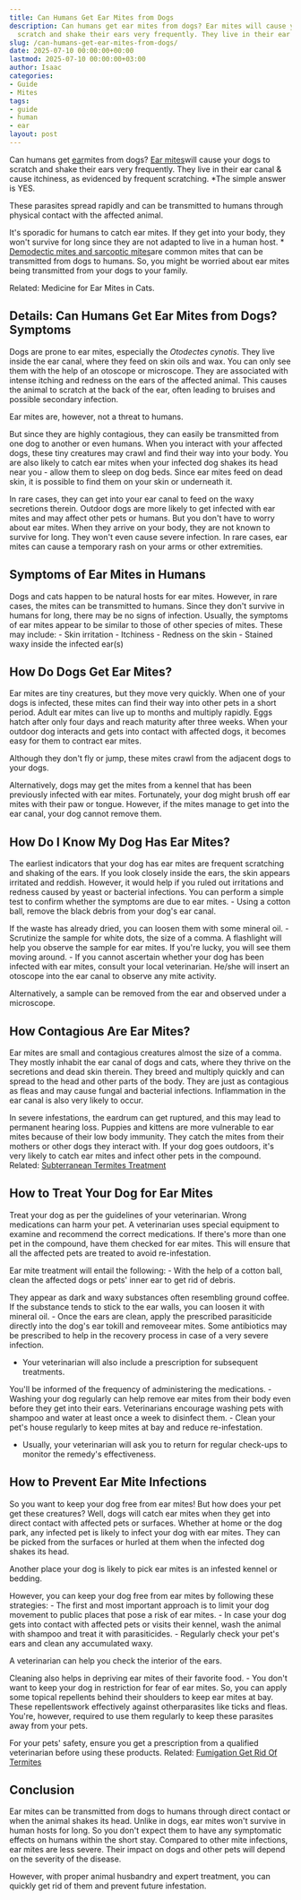 ```yaml
---
title: Can Humans Get Ear Mites from Dogs
description: Can humans get ear mites from dogs? Ear mites will cause your dogs to
  scratch and shake their ears very frequently. They live in their ear canal & cause...
slug: /can-humans-get-ear-mites-from-dogs/
date: 2025-07-10 00:00:00+00:00
lastmod: 2025-07-10 00:00:00+03:00
author: Isaac
categories:
- Guide
- Mites
tags:
- guide
- human
- ear
layout: post
---
```

Can humans get [ear](https://pestpolicy.com/do-spiders-have-ears/)mites from dogs? [Ear mites](https://vcahospitals.com/know-your-pet/ear-mites-otodectes-in-cats-and-dogs)will cause your dogs to scratch and shake their ears very frequently. They live in their ear canal & cause itchiness, as evidenced by frequent scratching. *The simple answer is YES.

These parasites spread rapidly and can be transmitted to humans through physical contact with the affected animal.

It's sporadic for humans to catch ear mites. If they get into your body, they won't survive for long since they are not adapted to live in a human host. * [Demodectic mites and sarcoptic mites](https://www.petmd.com/blogs/fullyvetted/2012/feb/sarcoptic_vs_demodectic_mange-12823)are common mites that can be transmitted from dogs to humans. So, you might be worried about ear mites being transmitted from your dogs to your family.

Related: Medicine for Ear Mites in Cats.

##  Details: Can Humans Get Ear Mites from Dogs? Symptoms

Dogs are prone to ear mites, especially the *Otodectes cynotis*. They live inside the ear canal, where they feed on skin oils and wax. You can only see them with the help of an otoscope or microscope. They are associated with intense itching and redness on the ears of the affected animal. This causes the animal to scratch at the back of the ear, often leading to bruises and possible secondary infection.

Ear mites are, however, not a threat to humans.

But since they are highly contagious, they can easily be transmitted from one dog to another or even humans. When you interact with your affected dogs, these tiny creatures may crawl and find their way into your body. You are also likely to catch ear mites when your infected dog shakes its head near you - allow them to sleep on dog beds. Since ear mites feed on dead skin, it is possible to find them on your skin or underneath it.

In rare cases, they can get into your ear canal to feed on the waxy secretions therein. Outdoor dogs are more likely to get infected with ear mites and may affect other pets or humans. But you don't have to worry about ear mites. When they arrive on your body, they are not known to survive for long. They won't even cause severe infection. In rare cases, ear mites can cause a temporary rash on your arms or other extremities.

##  **Symptoms of Ear Mites in Humans**

Dogs and cats happen to be natural hosts for ear mites. However, in rare cases, the mites can be transmitted to humans. Since they don't survive in humans for long, there may be no signs of infection. Usually, the symptoms of ear mites appear to be similar to those of other species of mites. These may include: - Skin irritation - Itchiness - Redness on the skin - Stained waxy inside the infected ear(s)

##  **How Do Dogs Get Ear Mites?**

Ear mites are tiny creatures, but they move very quickly. When one of your dogs is infected, these mites can find their way into other pets in a short period. Adult ear mites can live up to months and multiply rapidly. Eggs hatch after only four days and reach maturity after three weeks. When your outdoor dog interacts and gets into contact with affected dogs, it becomes easy for them to contract ear mites.

Although they don't fly or jump, these mites crawl from the adjacent dogs to your dogs.

Alternatively, dogs may get the mites from a kennel that has been previously infected with ear mites. Fortunately, your dog might brush off ear mites with their paw or tongue. However, if the mites manage to get into the ear canal, your dog cannot remove them.

##  **How Do I Know My Dog Has Ear Mites?**

The earliest indicators that your dog has ear mites are frequent scratching and shaking of the ears. If you look closely inside the ears, the skin appears irritated and reddish. However, it would help if you ruled out irritations and redness caused by yeast or bacterial infections. You can perform a simple test to confirm whether the symptoms are due to ear mites. - Using a cotton ball, remove the black debris from your dog's ear canal.

If the waste has already dried, you can loosen them with some mineral oil. - Scrutinize the sample for white dots, the size of a comma. A flashlight will help you observe the sample for ear mites. If you're lucky, you will see them moving around. - If you cannot ascertain whether your dog has been infected with ear mites, consult your local veterinarian. He/she will insert an otoscope into the ear canal to observe any mite activity.

Alternatively, a sample can be removed from the ear and observed under a microscope.

##  **How Contagious Are Ear Mites?**

Ear mites are small and contagious creatures almost the size of a comma. They mostly inhabit the ear canal of dogs and cats, where they thrive on the secretions and dead skin therein. They breed and multiply quickly and can spread to the head and other parts of the body. They are just as contagious as fleas and may cause fungal and bacterial infections. Inflammation in the ear canal is also very likely to occur.

In severe infestations, the eardrum can get ruptured, and this may lead to permanent hearing loss. Puppies and kittens are more vulnerable to ear mites because of their low body immunity. They catch the mites from their mothers or other dogs they interact with. If your dog goes outdoors, it's very likely to catch ear mites and infect other pets in the compound. Related: [Subterranean Termites Treatment](https://pestpolicy.com/subterranean-termites-treatment/)

##  **How to Treat Your Dog for Ear Mites**

Treat your dog as per the guidelines of your veterinarian. Wrong medications can harm your pet. A veterinarian uses special equipment to examine and recommend the correct medications. If there's more than one pet in the compound, have them checked for ear mites. This will ensure that all the affected pets are treated to avoid re-infestation.

Ear mite treatment will entail the following: - With the help of a cotton ball, clean the affected dogs or pets' inner ear to get rid of debris.

They appear as dark and waxy substances often resembling ground coffee. If the substance tends to stick to the ear walls, you can loosen it with mineral oil. - Once the ears are clean, apply the prescribed parasiticide directly into the dog's ear tokill and removeear mites. Some antibiotics may be prescribed to help in the recovery process in case of a very severe infection.

- Your veterinarian will also include a prescription for subsequent treatments.

You'll be informed of the frequency of administering the medications. - Washing your dog regularly can help remove ear mites from their body even before they get into their ears. Veterinarians encourage washing pets with shampoo and water at least once a week to disinfect them. - Clean your pet's house regularly to keep mites at bay and reduce re-infestation.

- Usually, your veterinarian will ask you to return for regular check-ups to monitor the remedy's effectiveness.

##  **How to Prevent Ear Mite Infections**

So you want to keep your dog free from ear mites! But how does your pet get these creatures? Well, dogs will catch ear mites when they get into direct contact with affected pets or surfaces. Whether at home or the dog park, any infected pet is likely to infect your dog with ear mites. They can be picked from the surfaces or hurled at them when the infected dog shakes its head.

Another place your dog is likely to pick ear mites is an infested kennel or bedding.

However, you can keep your dog free from ear mites by following these strategies: - The first and most important approach is to limit your dog movement to public places that pose a risk of ear mites. - In case your dog gets into contact with affected pets or visits their kennel, wash the animal with shampoo and treat it with parasiticides. - Regularly check your pet's ears and clean any accumulated waxy.

A veterinarian can help you check the interior of the ears.

Cleaning also helps in depriving ear mites of their favorite food. - You don't want to keep your dog in restriction for fear of ear mites. So, you can apply some topical repellents behind their shoulders to keep ear mites at bay. These repellentswork effectively against otherparasites like ticks and fleas. You're, however, required to use them regularly to keep these parasites away from your pets.

For your pets' safety, ensure you get a prescription from a qualified veterinarian before using these products. Related: [Fumigation Get Rid Of Termites](https://pestpolicy.com/termite-fumigation/)

##  **Conclusion**

Ear mites can be transmitted from dogs to humans through direct contact or when the animal shakes its head. Unlike in dogs, ear mites won't survive in human hosts for long. So you don't expect them to have any symptomatic effects on humans within the short stay. Compared to other mite infections, ear mites are less severe. Their impact on dogs and other pets will depend on the severity of the disease.

However, with proper animal husbandry and expert treatment, you can quickly get rid of them and prevent future infestation.